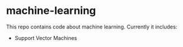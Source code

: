 # machine-learning
This repo contains code about machine learning. Currently it includes:
* Support Vector Machines 
